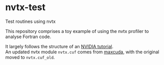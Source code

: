 # nvtx-test
Test routines using nvtx

This repository comprises a toy example of using the nvtx profiler to analyse Fortran code.

It largely follows the structure of an [NVIDIA tutorial](https://developer.nvidia.com/blog/customize-cuda-fortran-profiling-nvtx/).  
An updated nvtx module `nvtx.cuf` comes from [maxcuda](https://github.com/maxcuda/NVTX_example), with the original moved to `nvtx.cuf_old`.
